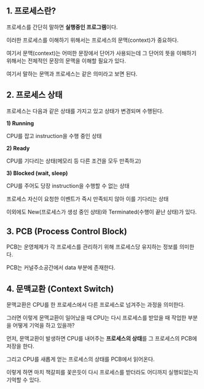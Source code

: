## 1. 프로세스란?

프로세스를 간단히 말하면 **실행중인 프로그램**이다.

이러한 프로세스를 이해하기 위해서는 프로세스의 문맥(context)가 중요하다.

여기서 문맥(context)는 어떠한 문장에서 단어가 사용되는데 그 단어의 뜻을 이해하기 위해서는 전체적인 문장의 문맥을 이해할 필요가 있다.

여기서 말하는 문맥과 프로세스는 같은 의미라고 보면 된다.

## 2. 프로세스 상태

프로세스는 다음과 같은 상태를 가지고 있고 상태가 변경되며 수행된다.

**1) Running**

CPU를 잡고 instruction을 수행 중인 상태

**2) Ready**

CPU를 기다리는 상태(메모리 등 다른 조건을 모두 만족하고)

**3) Blocked (wait, sleep)**

CPU를 주어도 당장 instruction을 수행할 수 없는 상태

프로세스 자신이 요청한 이벤트가 즉시 만족되지 않아 이를 기다리는 상태

이외에도 New(프로세스가 생성 중인 상태)와 Terminated(수행이 끝난 상태)가 있다.

## 3. PCB (Process Control Block)

PCB는 운영체제가 각 프로세스를 관리하기 위해 프로세스당 유지하는 정보를 의미한다.

PCB는 커널주소공간에서 data 부분에 존재한다.

## 4. 문맥교환 (Context Switch)

문맥교환은 CPU를 한 프로세스에서 다른 프로세스로 넘겨주는 과정을 의미한다.

그러면 이렇게 문맥교환이 일어났을 때 CPU는 다시 프로세스를 받았을 때 작업한 부분을 어떻게 기억을 하고 있을까?

먼저, 문맥교환이 발생하면 CPU를 내어주는 **프로세스의 상태**를 그 프로세스의 PCB에 저장을 한다.

그리고 CPU를 새롭게 얻는 프로세스의 상태를 PCB에서 읽어온다.

이렇게 하면 마치 책갈피를 꽃은듯이 다시 프로세스를 받더라도 어디까지 실행되었는지 기억할 수 있다.
